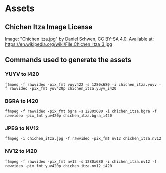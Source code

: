 
# Assets

## Chichen Itza Image License
Image: "Chichen itza.jpg" by Daniel Schwen, CC BY-SA 4.0. Available at: https://en.wikipedia.org/wiki/File:Chichen_Itza_3.jpg

## Commands used to generate the assets


### YUYV to I420
```
ffmpeg -f rawvideo -pix_fmt yuyv422 -s 1280x680 -i chichen_itza.yuyv -f rawvideo -pix_fmt yuv420p chichen_itza.yuyv_i420
```

### BGRA to I420
```
ffmpeg -f rawvideo -pix_fmt bgra -s 1280x680 -i chichen_itza.bgra -f rawvideo -pix_fmt yuv420p chichen_itza.bgra_i420
```

### JPEG to NV12
```
ffmpeg -i chichen_itza.jpg -f rawvideo -pix_fmt nv12 chichen_itza.nv12
```

### NV12 to I420
```
ffmpeg -f rawvideo -pix_fmt nv12 -s 1280x680 -i chichen_itza.nv12 -f rawvideo -pix_fmt yuv420p chichen_itza.nv12_i420
```

